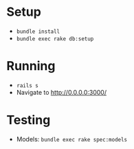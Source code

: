 # Setup
  * `bundle install`
  * `bundle exec rake db:setup`

# Running
  * `rails s`
  * Navigate to http://0.0.0.0:3000/

# Testing
  * Models: `bundle exec rake spec:models`